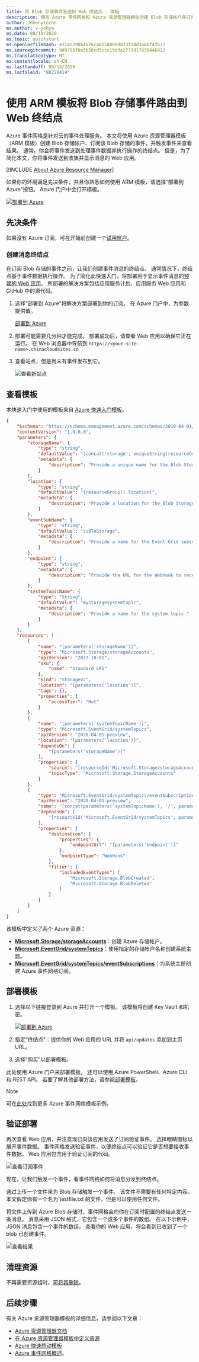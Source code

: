 ```yaml
---
title: 将 Blob 存储事件发送到 Web 终结点 - 模板
description: 使用 Azure 事件网格和 Azure 资源管理器模板创建 Blob 存储帐户并订阅其事件。 将事件发送到 Webhook。
author: Johnnytechn
ms.author: v-johya
ms.date: 08/10/2020
ms.topic: quickstart
ms.openlocfilehash: e314c298b4576ca82588090873fd4d3a8bf4fb37
ms.sourcegitcommit: 9d9795f8a5b50cd5ccc19d3a2773817836446912
ms.translationtype: HT
ms.contentlocale: zh-CN
ms.lasthandoff: 08/14/2020
ms.locfileid: "88228419"
---
```

# <a name="route-blob-storage-events-to-web-endpoint-by-using-an-arm-template"></a>使用 ARM 模板将 Blob 存储事件路由到 Web 终结点

Azure 事件网格是针对云的事件处理服务。 本文将使用 Azure 资源管理器模板（ARM 模板）创建 Blob 存储帐户、订阅该 Blob 存储的事件，并触发事件来查看结果。 通常，你会将事件发送到处理事件数据并执行操作的终结点。 但是，为了简化本文，你将事件发送到收集并显示消息的 Web 应用。

[!INCLUDE [About Azure Resource Manager](../../includes/resource-manager-quickstart-introduction.md)]

如果你的环境满足先决条件，并且你熟悉如何使用 ARM 模板，请选择“部署到 Azure”按钮。 Azure 门户中会打开模板。

[![部署到 Azure](../media/template-deployments/deploy-to-azure.svg)](https://portal.azure.cn/#create/Microsoft.Template/uri/https%3A%2F%2Fraw.githubusercontent.com%2FAzure%2Fazure-quickstart-templates%2Fmaster%2F101-event-grid-subscription-and-storage%2Fazuredeploy.json)

## <a name="prerequisites"></a>先决条件

如果没有 Azure 订阅，可在开始前创建一个[试用帐户](https://www.azure.cn/pricing/1rmb-trial/)。

### <a name="create-a-message-endpoint"></a>创建消息终结点

在订阅 Blob 存储的事件之前，让我们创建事件消息的终结点。 通常情况下，终结点基于事件数据执行操作。 为了简化此快速入门，将部署用于显示事件消息的[预建的 Web 应用](https://github.com/Azure-Samples/azure-event-grid-viewer)。 所部署的解决方案包括应用服务计划、应用服务 Web 应用和 GitHub 中的源代码。

1. 选择“部署到 Azure”将解决方案部署到你的订阅。 在 Azure 门户中，为参数提供值。

    [部署到 Azure](https://portal.azure.cn/#create/Microsoft.Template/uri/https%3A%2F%2Fraw.githubusercontent.com%2FAzure-Samples%2Fazure-event-grid-viewer%2Fmaster%2Fazuredeploy.json)
1. 部署可能需要几分钟才能完成。 部署成功后，请查看 Web 应用以确保它正在运行。 在 Web 浏览器中导航到 `https://<your-site-name>.chinacloudsites.cn`

1. 查看站点，但是尚未有事件发布到它。

   ![查看新站点](./media/blob-event-quickstart-portal/view-site.png)

## <a name="review-the-template"></a>查看模板

本快速入门中使用的模板来自 [Azure 快速入门模板](https://github.com/Azure/azure-quickstart-templates/tree/master/101-event-grid-subscription-and-storage)。
<!--Correct in MC: https://github.com/Azure/azure-quickstart-templates/tree/master/101-event-grid-subscription-and-storage-->

```json
{
    "$schema": "https://schema.management.azure.com/schemas/2019-04-01/deploymentTemplate.json#",
    "contentVersion": "1.0.0.0",
    "parameters": {
        "storageName": {
            "type": "string",
            "defaultValue": "[concat('storage', uniqueString(resourceGroup().id))]",
            "metadata": {
                "description": "Provide a unique name for the Blob Storage account."
            }
        },
        "location": {
            "type": "string",
            "defaultValue": "[resourceGroup().location]",
            "metadata": {
                "description": "Provide a location for the Blob Storage account that supports Event Grid."
            }
        },
        "eventSubName": {
            "type": "string",
            "defaultValue": "subToStorage",
            "metadata": {
                "description": "Provide a name for the Event Grid subscription."
            }
        },
        "endpoint": {
            "type": "string",
            "metadata": {
                "description": "Provide the URL for the WebHook to receive events. Create your own endpoint for events."
            }
        },
        "systemTopicName": {
            "type": "String",
            "defaultValue": "mystoragesystemtopic",
            "metadata": {
                "description": "Provide a name for the system topic."
            }
        }
    },
    "resources": [
        {
            "name": "[parameters('storageName')]",
            "type": "Microsoft.Storage/storageAccounts",
            "apiVersion": "2017-10-01",
            "sku": {
                "name": "Standard_LRS"
            },
            "kind": "StorageV2",
            "location": "[parameters('location')]",
            "tags": {},
            "properties": {
                "accessTier": "Hot"
            }
        },
        {
            "name": "[parameters('systemTopicName')]",
            "type": "Microsoft.EventGrid/systemTopics",
            "apiVersion": "2020-04-01-preview",
            "location": "[parameters('location')]",
            "dependsOn": [
                "[parameters('storageName')]"
            ],
            "properties": {
                "source": "[resourceId('Microsoft.Storage/storageAccounts', parameters('storageName'))]",
                "topicType": "Microsoft.Storage.StorageAccounts"
            }
        },
        {
            "type": "Microsoft.EventGrid/systemTopics/eventSubscriptions",
            "apiVersion": "2020-04-01-preview",
            "name": "[concat(parameters('systemTopicName'), '/', parameters('eventSubName'))]",
            "dependsOn": [
                "[resourceId('Microsoft.EventGrid/systemTopics', parameters('systemTopicName'))]"
            ],
            "properties": {
                "destination": {
                    "properties": {
                        "endpointUrl": "[parameters('endpoint')]"
                    },
                    "endpointType": "WebHook"
                },
                "filter": {
                    "includedEventTypes": [
                        "Microsoft.Storage.BlobCreated",
                        "Microsoft.Storage.BlobDeleted"
                    ]
                }
            }
        }
    ]
}
```

该模板中定义了两个 Azure 资源：

* [**Microsoft.Storage/storageAccounts**](https://docs.microsoft.com/azure/templates/Microsoft.Storage/storageAccounts)：创建 Azure 存储帐户。
* [**Microsoft.EventGrid/systemTopics**](https://docs.microsoft.com/azure/templates/microsoft.eventgrid/systemtopics)：使用指定的存储帐户名称创建系统主题。
* [**Microsoft.EventGrid/systemTopics/eventSubscriptions**](https://docs.microsoft.com/azure/templates/microsoft.eventgrid/systemtopics/eventsubscriptions)：为系统主题创建 Azure 事件网格订阅。

## <a name="deploy-the-template"></a>部署模板

1. 选择以下链接登录到 Azure 并打开一个模板。 该模板将创建 Key Vault 和机密。

    [![部署到 Azure](../media/template-deployments/deploy-to-azure.svg)](https://portal.azure.cn/#create/Microsoft.Template/uri/https%3A%2F%2Fraw.githubusercontent.com%2FAzure%2Fazure-quickstart-templates%2Fmaster%2F101-event-grid-subscription-and-storage%2Fazuredeploy.json)

2. 指定“终结点”：提供你的 Web 应用的 URL 并将 `api/updates` 添加到主页 URL。
3. 选择“购买”以部署模板。

  此处使用 Azure 门户来部署模板。 还可以使用 Azure PowerShell、Azure CLI 和 REST API。 若要了解其他部署方法，请参阅[部署模板](../azure-resource-manager/templates/deploy-powershell.md)。

> [!NOTE]
> 可在[此处](https://azure.microsoft.com/resources/templates/?resourceType=Microsoft.Eventgrid&pageNumber=1&sort=Popular)找到更多 Azure 事件网格模板示例。

## <a name="validate-the-deployment"></a>验证部署

再次查看 Web 应用，并注意现已向该应用发送了订阅验证事件。 选择眼睛图标以展开事件数据。 事件网格发送验证事件，以便终结点可以验证它是否想要接收事件数据。 Web 应用包含用于验证订阅的代码。

![查看订阅事件](./media/blob-event-quickstart-portal/view-subscription-event.png)

现在，让我们触发一个事件，看事件网格如何将消息分发到终结点。

通过上传一个文件来为 Blob 存储触发一个事件。 该文件不需要有任何特定内容。 本文假定你有一个名为 testfile.txt 的文件，但是可以使用任何文件。

将文件上传到 Azure Blob 存储时，事件网格会向你在订阅时配置的终结点发送一条消息。 消息采用 JSON 格式，它包含一个或多个事件的数组。 在以下示例中，JSON 消息包含一个事件的数组。 查看你的 Web 应用，将会看到已收到了一个 blob 已创建事件。

![查看结果](./media/blob-event-quickstart-portal/view-results.png)

## <a name="clean-up-resources"></a>清理资源

不再需要资源组时，[可将其删除](../azure-resource-manager/management/delete-resource-group.md?tabs=azure-portal#delete-resource-group
)。

## <a name="next-steps"></a>后续步骤

有关 Azure 资源管理器模板的详细信息，请参阅以下文章：

* [Azure 资源管理器文档](../azure-resource-manager/index.yml)
* [在 Azure 资源管理器模板中定义资源](https://docs.microsoft.com/azure/templates/)
* [Azure 快速启动模板](https://azure.microsoft.com/resources/templates/)
* [Azure 事件网格概述](https://azure.microsoft.com/resources/templates/?resourceType=Microsoft.Eventgrid)。

